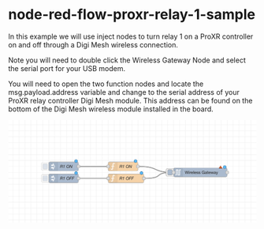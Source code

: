 # node-red-flow-proxr-relay-1-sample
In this example we will use inject nodes to turn relay 1 on a ProXR controller on and off through a Digi Mesh wireless connection.

Note you will need to double click the Wireless Gateway Node and select the serial port for your USB modem.

You will need to open the two function nodes and locate the msg.payload.address variable and change to the serial address of your ProXR relay controller Digi Mesh module.  This address can be found on the bottom of the Digi Mesh wireless module installed in the board.

![The Flow is very Simple](https://github.com/ncd-io/node-red-flow-proxr-relay-1-sample/raw/main/Screen%20Shot%202022-09-28%20at%2010.04.25%20AM.png)
